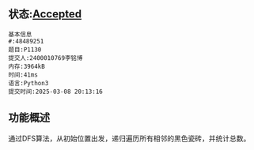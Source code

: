 ## 状态:[Accepted](http://dsbpython.openjudge.cn/dspythonbook/solution/48489251/)
    基本信息
    #:48489251
    题目:P1130
    提交人:2400010769李铭博
    内存:3964kB
    时间:41ms
    语言:Python3
    提交时间:2025-03-08 20:13:16



## 功能概述
通过DFS算法，从初始位置出发，递归遍历所有相邻的黑色瓷砖，并统计总数。

